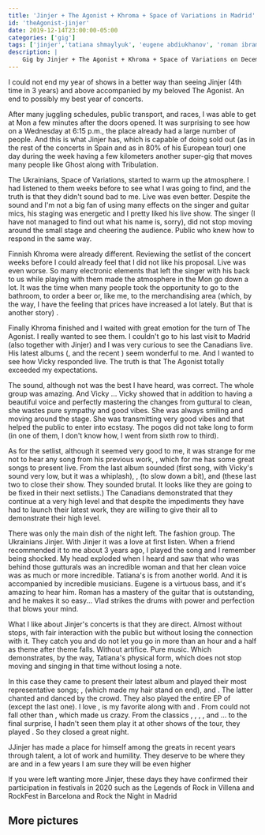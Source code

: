 ```yaml
---
title: 'Jinjer + The Agonist + Khroma + Space of Variations in Madrid'
id: 'theAgonist-jinjer'
date: 2019-12-14T23:00:00-05:00
categories: ['gig']
tags: ['jinjer','tatiana shmaylyuk', 'eugene abdiukhanov', 'roman ibramkhalilov', 'vlad ulasevich', 'vicky psarakis' , 'danny marino', 'chris kells', 'simon mckay', 'pascal jobin', 'khroma', 'space of variations']
description: |
    Gig by Jinjer + The Agonist + Khroma + Space of Variations on December 11, 2019 at the Mon in Madrid
---
```


I could not end my year of shows in a better way than seeing Jinjer (4th time in 3 years) and above accompanied by my beloved The Agonist. An end to possibly my best year of concerts.

After many juggling schedules, public transport, and races, I was able to get at Mon a few minutes after the doors opened. It was surprising to see how on a Wednesday at 6:15 p.m., the place already had a large number of people. And this is what Jinjer has, which is capable of doing sold out (as in the rest of the concerts in Spain and as in 80% of his European tour) one day during the week having a few kilometers another super-gig that moves many people like Ghost along with Tribulation.

The Ukrainians, Space of Variations, started to warm up the atmosphere. I had listened to them weeks before to see what I was going to find, and the truth is that they didn't sound bad to me. Live was even better. Despite the sound and I'm not a big fan of using many effects on the singer and guitar mics, his staging was energetic and I pretty liked his live show. The singer (I have not managed to find out what his name is, sorry), did not stop moving around the small stage and cheering the audience. Public who knew how to respond in the same way.

<post-image
    source="theAgonist-jinjer/spaceOfVariations"
    title="Space Of Variations warming up the public"
/>

Finnish Khroma were already different. Reviewing the setlist of the concert weeks before I could already feel that I did not like his proposal. Live was even worse. So many electronic elements that left the singer with his back to us while playing with them made the atmosphere in the Mon go down a lot. It was the time when many people took the opportunity to go to the bathroom, to order a beer or, like me, to the merchandising area (which, by the way, I have the feeling that prices have increased a lot lately. But that is another story) .

<post-image
    source="theAgonist-jinjer/khroma"
    title="Khroma captured from the merchandising area"
/>

Finally Khroma finished and I waited with great emotion for the turn of The Agonist. I really wanted to see them. I couldn't go to his last visit to Madrid (also together with Jinjer) and I was very curious to see the Canadians live. His latest albums (<important text = "Eye of Providence" />, <important text = "Five" /> and the recent <important text = "Orphans" />) seem wonderful to me. And I wanted to see how Vicky responded live. The truth is that The Agonist totally exceeded my expectations.

<post-image
    source="theAgonist-jinjer/theAgonist 01"
    title="Vicky talking to the crowd"
/>

The sound, although not was the best I have heard, was correct. The whole group was amazing. And Vicky ... Vicky showed that in addition to having a beautiful voice and perfectly mastering the changes from guttural to clean, she wastes pure sympathy and good vibes. She was always smiling and moving around the stage. She was transmitting very good vibes and that helped the public to enter into ecstasy. The pogos did not take long to form (in one of them, I don't know how, I went from sixth row to third).

<post-image
    source="theAgonist-jinjer/theAgonist 02"
    title="Vicky Psarakis not only wastes a great voice, but it is pure sympathy"
/>

As for the setlist, although it seemed very good to me, it was strange for me not to hear any song from his previous work, <important text = "Five" />, which for me has some great songs to present live. From the last album <important text = "In Vertigo" /> sounded (first song, with Vicky's sound very low, but it was a whiplash), <important text = "Gift of Silence" />, <important text = "Orphans "/> (to slow down a bit), <important text =" Burn It All Down "/> and <important text =" As One We Survive "/> (these last two to close their show. They sounded brutal. It looks like they are going to be fixed in their next setlists.) The Canadians demonstrated that they continue at a very high level and that despite the impediments they have had to launch their latest work, they are willing to give their all to demonstrate their high level.

<post-image
    source="theAgonist-jinjer/theAgonist 03"
    title="Vicky's shadow"
/>

There was only the main dish of the night left. The fashion group. The Ukrainians Jinjer. With Jinjer it was a love at first listen. When a friend recommended it to me about 3 years ago, I played the song <important text = "Sit, Stay, Roll Over" /> and I remember being shocked. My head exploded when I heard <important text = "I Speak Astronomy" /> and saw that who was behind those gutturals was an incredible woman and that her clean voice was as much or more incredible. Tatiana's is from another world. And it is accompanied by incredible musicians. Eugene is a virtuous bass, and it's amazing to hear him. Roman has a mastery of the guitar that is outstanding, and he makes it so easy... Vlad strikes the drums with power and perfection that blows your mind.

<post-image
    source="theAgonist-jinjer/jinjer 01"
    title="Jinjer show starts"
/>

What I like about Jinjer's concerts is that they are direct. Almost without stops, with fair interaction with the public but without losing the connection with it. They catch you and do not let you go in more than an hour and a half as theme after theme falls. Without artifice. Pure music. Which demonstrates, by the way, Tatiana's physical form, which does not stop moving and singing in that time without losing a note.

<post-image
    source="theAgonist-jinjer/jinjer 03"
    title="Eugene on bass"
/>

In this case they came to present their latest album <important text = "Macro" /> and played their most representative songs; <important text = "Judgment (& Punishment)" />, <important text = "Retrospection" /> (which made my hair stand on end), <important text = "On the Top" /> and <important text = " Pit of Consciousness "/>. The latter chanted and danced by the crowd. They also played the entire EP of <important text = "Micro" /> (except the last one). I love <important text = "Teacher, Teacher!" />, is my favorite along with <important text = "Pisces" /> and <important text = "Words of Wisdom" />. From <important text = "Cloud Factory" /> could not fall other than <important text = "Who is Gonna Be the One" />, which made us crazy. From <important text = "King of Everything" /> the classics <important text = "Sit Stay Roll Over" />, <important text = "I Speak Astronomy" />, <important text = "Just Another" />, <important text = "Words of Wisdom" />, <important text = "Pisces" /> and ... to the final surprise, I hadn't seen them play it at other shows of the tour, they played <important text = "Captain Clock "/>. So they closed a great night.

<post-image
    source="theAgonist-jinjer/jinjer 04"
    title="Tatiana's voice is prodigious"
/>

JJinjer has made a place for himself among the greats in recent years through talent, a lot of work and humility. They deserve to be where they are and in a few years I am sure they will be even higher

<post-image
    source="theAgonist-jinjer/jinjer 06"
    title="Tatiana doesn't stop for a moment during the show"
/>

If you were left wanting more Jinjer, these days they have confirmed their participation in festivals in 2020 such as the Legends of Rock in Villena and RockFest in Barcelona and Rock the Night in Madrid

## More pictures

<div class="image-gallery">
    <post-image
        source="theAgonist-jinjer/jinjer 02"
        title="Roman on guitar"
    />
    <post-image
        source="theAgonist-jinjer/jinjer 05"
        title="Tati doesn't stop on the stage"
    />
    <post-image
        source="theAgonist-jinjer/jinjer 07"
        title="The crowd was at all times given to Tatiana and the rest of the group"
    />
</div>